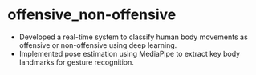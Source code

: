 # offensive_non-offensive
- Developed a real-time system to classify human body movements as offensive or non-offensive using deep learning.
- Implemented pose estimation using MediaPipe to extract key body landmarks for gesture recognition.
